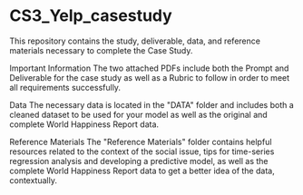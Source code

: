 # CS3_Yelp_casestudy

This repository contains the study, deliverable, data, and reference materials necessary to complete the Case Study.

Important Information
The two attached PDFs include both the Prompt and Deliverable for the case study as well as a Rubric to follow in order to meet all requirements successfully.

Data
The necessary data is located in the "DATA" folder and includes both a cleaned dataset to be used for your model as well as the original and complete World Happiness Report data.

Reference Materials
The "Reference Materials" folder contains helpful resources related to the context of the social issue, tips for time-series regression analysis and developing a predictive model, as well as the complete World Happiness Report data to get a better idea of the data, contextually.
